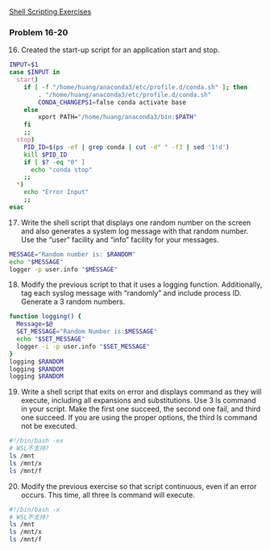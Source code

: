 [Shell Scripting Exercises](https://medium.com/@sankad_19852/shell-scripting-exercises-5eb7220c2252)

### Problem 16-20

16. Created the start-up script for an application start and stop.
```bash
INPUT=$1
case $INPUT in
  start)
    if [ -f "/home/huang/anaconda3/etc/profile.d/conda.sh" ]; then
        . "/home/huang/anaconda3/etc/profile.d/conda.sh"
        CONDA_CHANGEPS1=false conda activate base
    else
        xport PATH="/home/huang/anaconda3/bin:$PATH"
    fi
    ;;
  stop)
    PID_ID=$(ps -ef | grep conda | cut -d" " -f3 | sed '1!d')
    kill $PID_ID
    if [ $? -eq "0" ]
      echo "conda stop"
    ;;
  *)
    echo "Error Input"
    ;;
esac
```

17. Write the shell script that displays one random number on the screen and also generates a system log message with that random number. Use the “user” facility and “info” facility for your messages.
```bash
MESSAGE="Random number is: $RANDOM"
echo "$MESSAGE"
logger -p user.info "$MESSAGE"
```

18. Modify the previous script to that it uses a logging function. Additionally, tag each syslog message with “randomly” and include process ID. Generate a 3 random numbers.
```bash
function logging() {
  Message=$@
  SET_MESSAGE="Random Number is:$MESSAGE"
  echo "$SET_MESSAGE"
  logger -i -p user.info "$SET_MESSAGE"
}
logging $RANDOM
logging $RANDOM
logging $RANDOM
```

19. Write a shell script that exits on error and displays command as they will execute, including all expansions and substitutions. Use 3 ls command in your script. Make the first one succeed, the second one fail, and third one succeed. If you are using the proper options, the third ls command not be executed.
```bash
#!/bin/bash -ex
# WSL不支持?
ls /mnt
ls /mnt/x
ls /mnt/f
```

20. Modify the previous exercise so that script continuous, even if an error occurs. This time, all three ls command will execute.
```bash
#!/bin/bash -x
# WSL不支持?
ls /mnt
ls /mnt/x
ls /mnt/f
```

